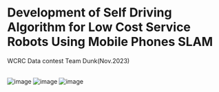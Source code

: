 # Development of Self Driving Algorithm for Low Cost Service Robots Using Mobile Phones SLAM
WCRC Data contest Team Dunk(Nov.2023)
<br><br>


![image](https://github.com/jinalee-mech/Development-of-Self-Driving-Algorithm-for-Low-Cost-Service-Robots-Using-Mobile-Phones-SLAM/assets/90688988/28cd121d-914a-4fa7-81f7-e8e3121a6e9a)
![image](https://github.com/jinalee-mech/Development-of-Self-Driving-Algorithm-for-Low-Cost-Service-Robots-Using-Mobile-Phones-SLAM/assets/90688988/a54a4de8-1105-4527-afb8-8e0dbf423ff8)
![image](https://github.com/jinalee-mech/Development-of-Self-Driving-Algorithm-for-Low-Cost-Service-Robots-Using-Mobile-Phones-SLAM/assets/90688988/0c91743b-e5e8-408d-a10d-57d2b03e425d)

